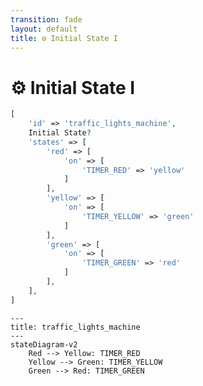 ```yaml
---
transition: fade
layout: default
title: ⚙ Initial State I
---
```


<div class="grid grid-cols-3 gap-4">

<div class="col-span-2">

# ⚙ Initial State I

```php {3-3} {maxHeight:'400px'}
[
    'id' => 'traffic_lights_machine',
    Initial State?
    'states' => [
        'red' => [
            'on' => [
                'TIMER_RED' => 'yellow'
            ]
        ],
        'yellow' => [
            'on' => [
                'TIMER_YELLOW' => 'green'
            ]
        ],
        'green' => [
            'on' => [
                'TIMER_GREEN' => 'red'
            ]
        ],
    ],
]
```
</div>

<div class="text-center">

```mermaid {theme: 'neutral', scale: 0.75}
---
title: traffic_lights_machine
---
stateDiagram-v2
    Red --> Yellow: TIMER_RED
    Yellow --> Green: TIMER_YELLOW
    Green --> Red: TIMER_GREEN
```

</div>
</div>

<!--
eksik olan initial state

yani bu makine ilk calistirildigi zaman hangi state'ten/durumdan baslayacak

diger bi' deyisle diagramdaki dongunun baslangic noktasini tanimlamamiz gerekiyor
-->
